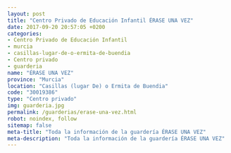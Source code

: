 ```yaml
---
layout: post
title: "Centro Privado de Educación Infantil ÉRASE UNA VEZ"
date: 2017-09-20 20:57:05 +0200
categories:
- Centro Privado de Educación Infantil
- murcia
- casillas-lugar-de-o-ermita-de-buendia
- Centro privado
- guarderia
name: "ÉRASE UNA VEZ"
province: "Murcia"
location: "Casillas (lugar De) o Ermita de Buendia"
code: "30019386"
type: "Centro privado"
img: guarderia.jpg
permalink: /guarderias/erase-una-vez.html
robot: noindex, follow
sitemap: false
meta-title: "Toda la información de la guardería ÉRASE UNA VEZ"
meta-description: "Toda la información de la guardería ÉRASE UNA VEZ"
---
```

